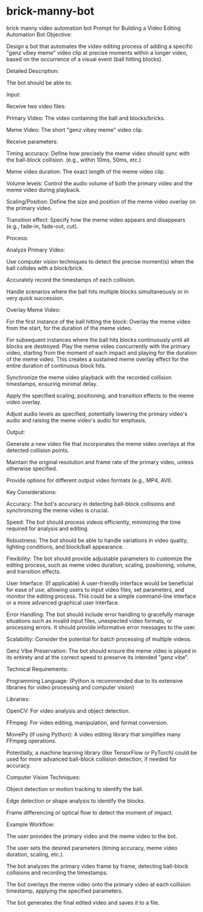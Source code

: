 # brick-manny-bot
brick manny video automation bot
Prompt for Building a Video Editing Automation Bot
Objective:

Design a bot that automates the video editing process of adding a specific "genz vibey meme" video clip at precise moments within a longer video, based on the occurrence of a visual event (ball hitting blocks).

Detailed Description:

The bot should be able to:

Input:

Receive two video files:

Primary Video: The video containing the ball and blocks/bricks.

Meme Video: The short "genz vibey meme" video clip.

Receive parameters:

Timing accuracy: Define how precisely the meme video should sync with the ball-block collision. (e.g., within 10ms, 50ms, etc.)

Meme video duration: The exact length of the meme video clip.

Volume levels: Control the audio volume of both the primary video and the meme video during playback.

Scaling/Position: Define the size and position of the meme video overlay on the primary video.

Transition effect: Specify how the meme video appears and disappears (e.g., fade-in, fade-out, cut).

Process:

Analyze Primary Video:

Use computer vision techniques to detect the precise moment(s) when the ball collides with a block/brick.

Accurately record the timestamps of each collision.

Handle scenarios where the ball hits multiple blocks simultaneously or in very quick succession.

Overlay Meme Video:

For the first instance of the ball hitting the block: Overlay the meme video from the start, for the duration of the meme video.

For subsequent instances where the ball hits blocks continuously until all blocks are destroyed: Play the meme video concurrently with the primary video, starting from the moment of each impact and playing for the duration of the meme video. This creates a sustained meme overlay effect for the entire duration of continuous block hits.

Synchronize the meme video playback with the recorded collision timestamps, ensuring minimal delay.

Apply the specified scaling, positioning, and transition effects to the meme video overlay.

Adjust audio levels as specified, potentially lowering the primary video's audio and raising the meme video's audio for emphasis.

Output:

Generate a new video file that incorporates the meme video overlays at the detected collision points.

Maintain the original resolution and frame rate of the primary video, unless otherwise specified.

Provide options for different output video formats (e.g., MP4, AVI).

Key Considerations:

Accuracy: The bot's accuracy in detecting ball-block collisions and synchronizing the meme video is crucial.

Speed: The bot should process videos efficiently, minimizing the time required for analysis and editing.

Robustness: The bot should be able to handle variations in video quality, lighting conditions, and block/ball appearance.

Flexibility: The bot should provide adjustable parameters to customize the editing process, such as meme video duration, scaling, positioning, volume, and transition effects.

User Interface: (If applicable) A user-friendly interface would be beneficial for ease of use, allowing users to input video files, set parameters, and monitor the editing process.  This could be a simple command-line interface or a more advanced graphical user interface.

Error Handling: The bot should include error handling to gracefully manage situations such as invalid input files, unexpected video formats, or processing errors.  It should provide informative error messages to the user.

Scalability: Consider the potential for batch processing of multiple videos.

Genz Vibe Preservation: The bot should ensure the meme video is played in its entirety and at the correct speed to preserve its intended "genz vibe".

Technical Requirements:

Programming Language: (Python is recommended due to its extensive libraries for video processing and computer vision)

Libraries:

OpenCV: For video analysis and object detection.

FFmpeg: For video editing, manipulation, and format conversion.

MoviePy (if using Python): A video editing library that simplifies many FFmpeg operations.

Potentially, a machine learning library (like TensorFlow or PyTorch) could be used for more advanced ball-block collision detection, if needed for accuracy.

Computer Vision Techniques:

Object detection or motion tracking to identify the ball.

Edge detection or shape analysis to identify the blocks.

Frame differencing or optical flow to detect the moment of impact.

Example Workflow:

The user provides the primary video and the meme video to the bot.

The user sets the desired parameters (timing accuracy, meme video duration, scaling, etc.).

The bot analyzes the primary video frame by frame, detecting ball-block collisions and recording the timestamps.

The bot overlays the meme video onto the primary video at each collision timestamp, applying the specified parameters.

The bot generates the final edited video and saves it to a file.
